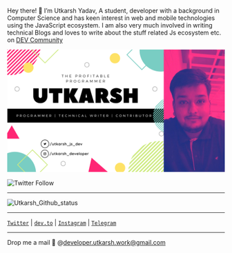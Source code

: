 Hey there! 👋 I’m Utkarsh Yadav, A student, developer with a background in Computer Science and has keen interest in web and mobile technologies using the JavaScript ecosystem. I am also very much involved in writing technical Blogs and loves to write about the stuff related Js ecosystem etc. on [DEV Community](https://dev.to/uyadav207)


![Banner](https://github.com/Uyadav207/Uyadav207/blob/master/Assets/Banner.png?raw=true)


![Twitter Follow](https://img.shields.io/twitter/follow/utkarsh_js_dev?style=for-the-badge)

---

![Utkarsh_Github_status](https://github-readme-stats.vercel.app/api?username=Uyadav207&show_icons=true&theme=radical)

---

[`Twitter`](https://twitter.com/utkarsh_js_dev) | [`dev.to`](https://dev.to/uyadav207) | [`Instagram`](https://www.instagram.com/utkarsh_developer/) | [`Telegram`](https://t.me/utkarshyadav207)

---
Drop me a mail 💌 @[developer.utkarsh.work@gmail.com](mailto:developer.utkarsh.work@gmail.com)
